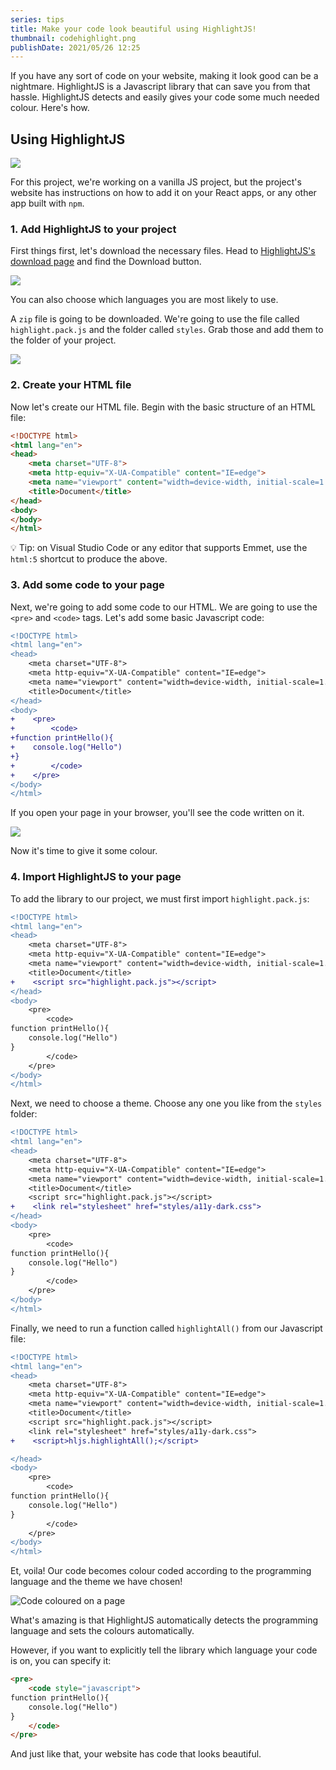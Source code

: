 ```yaml
---
series: tips
title: Make your code look beautiful using HighlightJS!
thumbnail: codehighlight.png
publishDate: 2021/05/26 12:25
---
```


If you have any sort of code on your website, making it look good can be a nightmare. HighlightJS is a Javascript library that can save you from that hassle. HighlightJS detects and easily gives your code some much needed colour. Here's how.

## Using HighlightJS

![](/assets/codecolour-hljs.png)

For this project, we're working on a vanilla JS project, but the project's website has instructions on how to add it on your React apps, or any other app built with `npm`.

### 1. Add HighlightJS to your project

First things first, let's download the necessary files. Head to [HighlightJS's download page](https://highlightjs.org/download/) and find the Download button.

![](/assets/codecolour-download.png)

You can also choose which languages you are most likely to use.

A `zip` file is going to be downloaded. We're going to use the file called `highlight.pack.js` and the folder called `styles`. Grab those and add them to the folder of your project.

![](/assets/codecolour-folder.png)

### 2. Create your HTML file

Now let's create our HTML file. Begin with the basic structure of an HTML file:

```html
<!DOCTYPE html>
<html lang="en">
<head>
    <meta charset="UTF-8">
    <meta http-equiv="X-UA-Compatible" content="IE=edge">
    <meta name="viewport" content="width=device-width, initial-scale=1.0">
    <title>Document</title>
</head>
<body>
</body>
</html>
```

💡 Tip: on Visual Studio Code or any editor that supports Emmet, use the `html:5` shortcut to produce the above.

### 3. Add some code to your page

Next, we're going to add some code to our HTML. We are going to use the `<pre>` and `<code>` tags. Let's add some basic Javascript code:

```diff
<!DOCTYPE html>
<html lang="en">
<head>
    <meta charset="UTF-8">
    <meta http-equiv="X-UA-Compatible" content="IE=edge">
    <meta name="viewport" content="width=device-width, initial-scale=1.0">
    <title>Document</title>
</head>
<body>
+    <pre>
+        <code>
+function printHello(){
+    console.log("Hello")
+}
+        </code>
+    </pre>
</body>
</html>
```

If you open your page in your browser, you'll see the code written on it.

![](/assets/codecolour-pagenohl.png)

Now it's time to give it some colour.

### 4. Import HighlightJS to your page

To add the library to our project, we must first import `highlight.pack.js`:

```diff
<!DOCTYPE html>
<html lang="en">
<head>
    <meta charset="UTF-8">
    <meta http-equiv="X-UA-Compatible" content="IE=edge">
    <meta name="viewport" content="width=device-width, initial-scale=1.0">
    <title>Document</title>
+    <script src="highlight.pack.js"></script>
</head>
<body>
    <pre>
        <code>
function printHello(){
    console.log("Hello")
}
        </code>
    </pre>
</body>
</html>
```

Next, we need to choose a theme. Choose any one you like from the `styles` folder:

```diff
<!DOCTYPE html>
<html lang="en">
<head>
    <meta charset="UTF-8">
    <meta http-equiv="X-UA-Compatible" content="IE=edge">
    <meta name="viewport" content="width=device-width, initial-scale=1.0">
    <title>Document</title>
    <script src="highlight.pack.js"></script>
+    <link rel="stylesheet" href="styles/a11y-dark.css">
</head>
<body>
    <pre>
        <code>
function printHello(){
    console.log("Hello")
}
        </code>
    </pre>
</body>
</html>
```

Finally, we need to run a function called `highlightAll()` from our Javascript file:

```diff
<!DOCTYPE html>
<html lang="en">
<head>
    <meta charset="UTF-8">
    <meta http-equiv="X-UA-Compatible" content="IE=edge">
    <meta name="viewport" content="width=device-width, initial-scale=1.0">
    <title>Document</title>
    <script src="highlight.pack.js"></script>
    <link rel="stylesheet" href="styles/a11y-dark.css">
+    <script>hljs.highlightAll();</script>

</head>
<body>
    <pre>
        <code>
function printHello(){
    console.log("Hello")
}
        </code>
    </pre>
</body>
</html>
```

Et, voila! Our code becomes colour coded according to the programming language and the theme we have chosen!

![Code coloured on a page](/assets/codecolour-endresult.png)

What's amazing is that HighlightJS automatically detects the programming language and sets the colours automatically.

However, if you want to explicitly tell the library which language your code is on, you can specify it:

```html
<pre>
    <code style="javascript">
function printHello(){
    console.log("Hello")
}
    </code>
</pre>
```

And just like that, your website has code that looks beautiful.